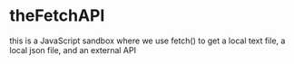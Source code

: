 # theFetchAPI
this is a JavaScript sandbox where we use fetch() to get a local text file, a local json file, and an external API

